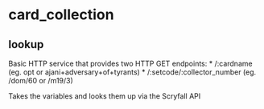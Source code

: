 # card_collection

## lookup

Basic HTTP service that provides two HTTP GET endpoints:
    * /:cardname (eg. opt or ajani+adversary+of+tyrants)
    * /:setcode/:collector_number (eg. /dom/60 or /m19/3)

Takes the variables and looks them up via the Scryfall API